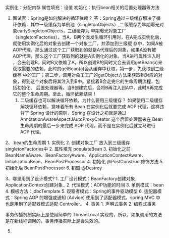 实例化：分配内存
属性填充：设值
初始化：执行bean相关的后置处理器等方法

1. 面试官：Spring是如何解决的循环依赖？
答：Spring通过三级缓存解决了循环依赖，其中一级缓存为单例池（singletonObjects）,二级缓存为早期曝光对象earlySingletonObjects，三级缓存为
早期曝光对象工厂（singletonFactories）。当A、B两个类发生循环引用时，在A完成实例化后，就使用实例化后的对象去创建一个对象工厂，并添加到三级缓
存中，如果A被AOP代理，那么通过这个工厂获取到的就是A代理后的对象，如果A没有被AOP代理，那么这个工厂获取到的就是A实例化的对象。当A进行属性注入时
，会去创建B，同时B又依赖了A，所以创建B的同时又会去调用getBean(a)来获取需要的依赖，此时的getBean(a)会从缓存中获取，第一步，先获取到三级缓存
中的工厂；第二步，调用对象工工厂的getObject方法来获取到对应的对象，得到这个对象后将其注入到B中。紧接着B会走完它的生命周期流程，包括初始化、
后置处理器等。当B创建完后，会将B再注入到A中，此时A再完成它的整个生命周期。至此，循环依赖结束！
    1. 二级缓存也可以解决循环依赖，为什么要用三级缓存？
    如果使用二级缓存解决循环依赖，意味着所有 Bean 在实例化后就要完成 AOP 代理，这样违背了 Spring 设计的原则，Spring 在设计之初就是通过
    AnnotationAwareAspectJAutoProxyCreator 这个后置处理器来在 Bean 生命周期的最后一步来完成 AOP 代理，而不是在实例化后就立马进行 AOP 代理。

2、 bean的生命周期
    1. 实例化
    2. 创建对象工厂 放入到三级缓存singletonFactories中
    2. 属性填充 populateBean
    3. 初始化之前 BeanNameAware、BeanFactoryAware、ApplicationContextAware、InitializationBean、BeanPostProcessor
    4. 初始化 @PostConstruct修饰方法
    5. 初始化后 BeanPostProcessor
    6. 销毁 @Destroy

3、哪里用到了设计模式?
    1. 工厂设计模式：BeanFactory创建对象，ApplicationContext创建对象..
    2. 代理模式：AOP功能的时间
    3. 单例模式：bean
    4. 模板方法：jdbcTemplate
    5. 观察者模式：Spring的事件驱动模型
    6. 适配器模式：Spring AOP 的增强或通知 (Advice) 使用到了适配器模式、spring MVC 中也是用到了适配器模式适配 Controller。
4. 事务
    1. 声明式事务
    2. 编程式事务

   事务传播机制实际上是使用简单的 ThreadLocal 实现的，所以，如果调用的方法是在新线程调用的，事务传播实际上是会失效的。

5.
